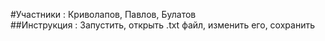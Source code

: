 #Участники : Криволапов, Павлов, Булатов\
##Инструкция : Запустить, открыть .txt файл, изменить его, сохранить
